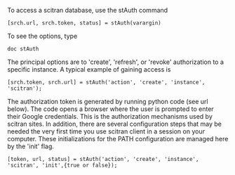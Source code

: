 To access a scitran database, use the stAuth command

    [srch.url, srch.token, status] = stAuth(varargin)

To see the options, type

    doc stAuth

The principal options are to 'create', 'refresh', or 'revoke' authorization to a specific instance.  A typical example of gaining access is

    [srch.token, srch.url] = stAuth('action', 'create', 'instance', 'scitran');

The authorization token is generated by running python code (see url below). The code opens a browser where the user is prompted to enter their Google credentials.  This is the authorization mechanisms used by scitran sites. In addition, there are several configuration steps that may be needed the very first time you use scitran client in a session on your computer.  These initializations for the PATH configuration are managed here by the 'init' flag. 

    [token, url, status] = stAuth('action', 'create', 'instance', 'scitran', 'init',{true or false});